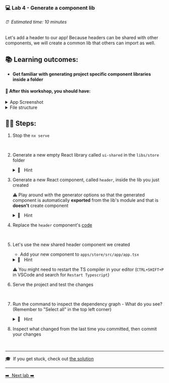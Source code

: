 ### 💻 Lab 4 - Generate a component lib

###### ⏰ &nbsp;Estimated time: 10 minutes

Let's add a header to our app! Because headers can be shared with other components, we will create a common lib that others can import as well.

## 📚 Learning outcomes:

- **Get familiar with generating project specific component libraries inside a folder**

#### 📲 After this workshop, you should have:

<details>
  <summary>App Screenshot</summary>
  <img src="../assets/lab4_screenshot.png" width="500" alt="screenshot of lab4 result">
</details>

<details>
  <summary>File structure</summary>
  <img src="../assets/lab4_directory-structure.png" height="700" alt="lab4 file structure">
</details>

## 🏋️‍♀️ Steps:

1. Stop the `nx serve`
<br/>

2. Generate a new empty React library called `ui-shared` in the `libs/store` folder

   <details>
   <summary>🐳 &nbsp;&nbsp;Hint</summary>

   - it's a generator! you've used it before in the second lab, but instead of an `app`, we now want to generate a `lib`
   - use the `--help` command to figure out how to generate it in a **directory**

   </details>

3. Generate a new React component, called `header`, inside the lib you just created

   ⚠️ Play around with the generator options so that the generated component is automatically **exported** from the lib's module and that is **doesn't** create component

   <details><summary>🐳 &nbsp;&nbsp;Hint</summary>

   use `--help` to figure out how to specify under which **project** you want to generate the new component and how to automatically have it **exported** and skip the component generation

   </details>

4. Replace the `header` component's [code](../../examples/lab4/libs/store/ui-shared/src/lib/header/header.tsx)
<br/>


5. Let's use the new shared header component we created

   - Add your new component to `apps/store/src/app/app.tsx`

    <details>
    <summary>🐳 &nbsp;&nbsp;Hint</summary>

   ```typescript
   import { Header } from '@bg-hoard/store/ui-shared';
   ```

   ```html
   <Header />
   <!-- right at the top - above our container -->
   <div className="{styles.container}"></div>
   ```

   Wrap the App component in a fragment (`<>` and `</>`)

    </details>

   ⚠️ You might need to restart the TS compiler in your editor (`CTRL+SHIFT+P` in VSCode and search for `Restart Typescript`)

6. Serve the project and test the changes
<br/>

7. Run the command to inspect the dependency graph - What do you see? (Remember to "Select all" in the top left corner)
    <details>
    <summary>🐳 &nbsp;&nbsp;Hint</summary>

   ```bash
   nx dep-graph
   ```

    </details>

8. Inspect what changed from the last time you committed, then commit your changes
<br/>


---

🎓&nbsp;&nbsp;If you get stuck, check out [the solution](SOLUTION.md)

---

[➡️ &nbsp;Next lab ➡️](../lab5/LAB.md)
